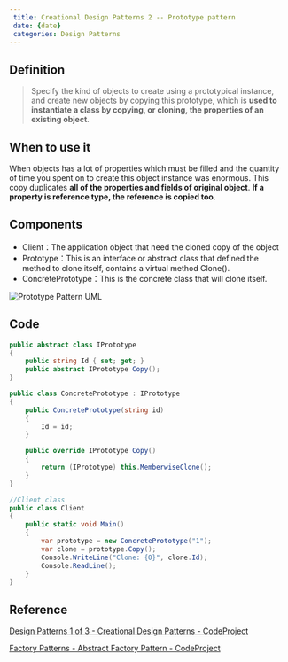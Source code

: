 ```yaml
---
 title: Creational Design Patterns 2 -- Prototype pattern
 date: {date}
 categories: Design Patterns
---
```


## Definition
>Specify the kind of objects to create using a prototypical instance, and create new objects by copying this prototype, which is __used to instantiate a class by copying, or cloning, the properties of an existing object__. 

## When to use it
When objects has a lot of properties which must be filled and the quantity of time you spent on to create this object instance was enormous.
This copy duplicates __all of the properties and fields of original object__. __If a property is reference type, the reference is copied too__.

## Components
* Client：The application object that need the cloned copy of the object
* Prototype：This is an interface or abstract class that defined the method to clone itself, contains a virtual method Clone().
* ConcretePrototype：This is the concrete class that will clone itself.

![Prototype Pattern UML](https://www.codeproject.com/KB/architecture/430590/Prototype.jpg)

<!-- More -->

## Code
```cs
public abstract class IPrototype
{
    public string Id { set; get; }
    public abstract IPrototype Copy();
}

public class ConcretePrototype : IPrototype
{
    public ConcretePrototype(string id)
    {
        Id = id;
    }

    public override IPrototype Copy()
    {
        return (IPrototype) this.MemberwiseClone();
    }
}

//Client class
public class Client
{
    public static void Main()
    {
        var prototype = new ConcretePrototype("1");
        var clone = prototype.Copy();
        Console.WriteLine("Clone: {0}", clone.Id);
        Console.ReadLine();
    }
}
```

## Reference

[Design Patterns 1 of 3 - Creational Design Patterns - CodeProject](https://www.codeproject.com/Articles/430590/Design-Patterns-of-Creational-Design-Patterns)

[Factory Patterns - Abstract Factory Pattern - CodeProject](https://www.codeproject.com/Articles/1137307/Factory-Patterns-Abstract-Factory-Pattern)
